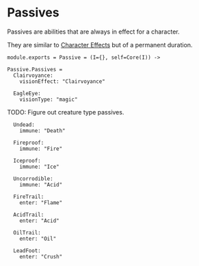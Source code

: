 Passives
========

Passives are abilities that are always in effect for a character.

They are similar to [Character Effects](./character_effect) but of a permanent
duration.

    module.exports = Passive = (I={}, self=Core(I)) ->

    Passive.Passives =
      Clairvoyance:
        visionEffect: "Clairvoyance"

      EagleEye:
        visionType: "magic"

TODO: Figure out creature type passives.

      Undead:
        immune: "Death"

      Fireproof:
        immune: "Fire"

      Iceproof:
        immune: "Ice"

      Uncorrodible:
        immune: "Acid"

      FireTrail:
        enter: "Flame"

      AcidTrail:
        enter: "Acid"

      OilTrail:
        enter: "Oil"

      LeadFoot:
        enter: "Crush"
